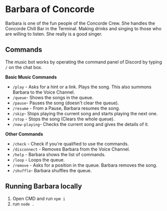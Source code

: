 # Barbara of Concorde
Barbara is one of the fun people of the Concorde Crew. She handles the Concorde Chill Bar in the Terminal. Making drinks and singing to those who are willing to listen. She really is a good singer.

## Commands
The music bot works by operating the command panel of Discord by typing `/` on the chat box.

**Basic Music Commands**
* `/play` - Asks for a hint or a link. Plays the song. This also summons Barbara to the Voice Channel.
* `/queue`- Shows the songs in the queue.
* `/pause`- Pauses the song (doesn't clear the queue).
* `/resume` - From a Pause, Barbara resumes the song.
* `/skip`- Stops playing the current song and starts playing the next one.
* `/stop` - Stops the song (Clears the whole queue).
* `/now-playing`- Checks the current song and gives the details of it.

**Other Commands**
* `/check` - Check if you're qualified to use the commands.
* `/disconnect` - Removes Barbara from the Voice Channel.
* `/help` - Barbara shows the list of commands.
* `/loop` - Loops the queue.
* `/remove` - Asks for a position in the queue. Barbara removes the song.
* `/shuffle`- Barbara shuffles the queue.

## Running Barbara locally
1. Open CMD and run `npm i`
2. run `node .`
